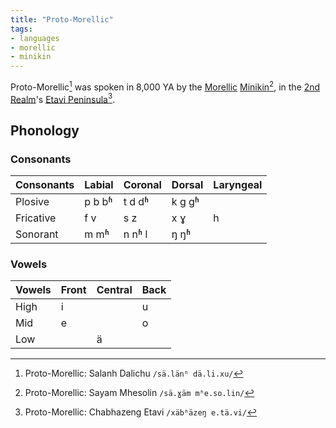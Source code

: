 ```yaml
---
title: "Proto-Morellic"
tags:
- languages
- morellic
- minikin
---
```

Proto-Morellic[^1] was spoken in 8,000 YA by the [Morellic](cultures/morellic/morellic-culture.md) [Minikin](fauna/2nd-realm/mammalia/minikin/minikin.md)[^2], in the [2nd Realm](locations/2nd-realm/2nd-realm.md)'s [Etavi Peninsula](locations/2nd-realm/central-continent/etavi-peninsula.md)[^3].

## Phonology
### Consonants
Consonants|Labial|Coronal|Dorsal|Laryngeal
----------|------|-------|------|---------
Plosive|p b bʱ|t d dʱ|k g gʱ|
Fricative|f v|s z|x ɣ|h
Sonorant|m mʱ|n nʱ l|ŋ ŋʱ|

### Vowels
Vowels|Front|Central|Back
------|-----|-------|----
High|i||u
Mid|e||o
Low||ä|

[^1]: Proto-Morellic: Salanh Dalichu `/sä.länʱ dä.li.xu/`
[^2]: Proto-Morellic: Sayam Mhesolin `/sä.ɣäm mʱe.so.lin/`
[^3]: Proto-Morellic: Chabhazeng Etavi `/xäbʱäzeŋ e.tä.vi/`